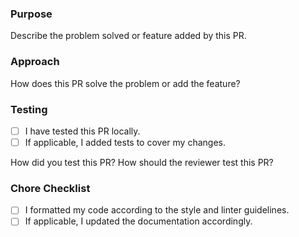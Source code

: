 ### Purpose

Describe the problem solved or feature added by this PR.

### Approach

How does this PR solve the problem or add the feature?

### Testing

- [ ] I have tested this PR locally.
- [ ] If applicable, I added tests to cover my changes.

How did you test this PR? How should the reviewer test this PR?

### Chore Checklist

- [ ] I formatted my code according to the style and linter guidelines.
- [ ] If applicable, I updated the documentation accordingly.
